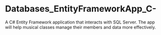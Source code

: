 Databases_EntityFrameworkApp_C-
===============================

A C# Entity Framework application that interacts with SQL Server. The app will help musical classes manage their members and data more effectively.
